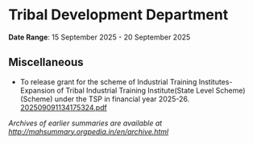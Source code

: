 # Tribal Development Department

**Date Range**: 15 September 2025 - 20 September 2025


## Miscellaneous
- To release grant for the scheme of Industrial Training Institutes-Expansion of Tribal Industrial Training Institute(State Level Scheme)(Scheme) under the TSP in financial year 2025-26.\
  [202509091134175324.pdf](https://gr.maharashtra.gov.in/Site/Upload/Government%20Resolutions/English/202509091134175324.pdf)


*Archives of earlier summaries are available at http://mahsummary.orgpedia.in/en/archive.html*